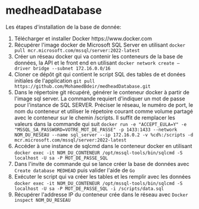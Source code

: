 # medheadDatabase

Les étapes d'installation de la base de donnée: <br>
<ol>
  <li> Télécharger et installer Docker https://www.docker.com </li>
 <li> Récupérer l'image docker de Microsoft SQL Server en utilisant
   <code>docker pull mcr.microsoft.com/mssql/server:2022-latest</code> </li>
<li> Créer un réseau docker qui va contenir les conteneurs de la base de données, la API et le front end en utilisant <code>docker network create —driver bridge --subnet 172.16.0.0/16 <nom_du_reseau></code> </li>
<li> Cloner ce dépôt git qui contient le script SQL des tables de et donées initiales de l'application <code>git pull https://github.com/MohamedBdeir/medheadDatabase.git</code> </li>
<li> Dans le répertoire git récupéré, générer le conteneur docker à partir de l'image sql server. La commande requiert d'indiquer un mot de passe pour l'instance de SQL SERVER. Préciser le réseau, le numéro de port, le nom du conteneur et utiliser le répetoire courant comme volume partagé avec le conteneur sur le chemin /scripts. Il suffit de remplacer les valeurs dans la commande qui suit  
<code>docker run -e "ACCEPT_EULA=Y" -e "MSSQL_SA_PASSWORD=VOTRE_MOT_DE_PASSE" -p 1433:1433 --network NOM_DU_RESEAU --name sql_server --ip 172.16.0.2 -v %cd%:/scripts -d mcr.microsoft.com/mssql/server:2022-latest </code></li>
<li> Accéder à une instance de sqlcmd dans le conteneur docker en utilisant <code>docker exec -it NOM_DU_CONTENEUR /opt/mssql-tools/bin/sqlcmd -S localhost -U sa -P MOT_DE_PASSE_SQL</code>  </li>
<li> Dans l'invite de commande qui se lance créer la base de données avec <code>Create database MEDHEAD</code> puis valider  l'aide de  <code>Go</code> </li>
<li> Exécuter le script qui va créer les tables et les remplir avec les données <code>docker exec -it NOM_DU_CONTENEUR /opt/mssql-tools/bin/sqlcmd -S localhost -U sa -P MOT_DE_PASSE_SQL -i /scripts/data.sql </code> </li>
<li> Récupérer l'addresse IP du conteneur crée dans le réseau avec <code>Docker inspect NOM_DU_RESEAU </code> </li>
